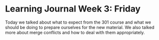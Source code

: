 # Learning Journal Week 3: Friday
Today we talked about what to expect from the 301 course and what we should be doing to prepare ourselves for the new material.
We also talked more about merge conflicts and how to deal with them appropriately.

